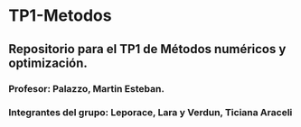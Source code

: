 # TP1-Metodos

## Repositorio para el TP1 de Métodos numéricos y optimización.
### Profesor: Palazzo, Martin Esteban. 
### Integrantes del grupo: Leporace, Lara y Verdun, Ticiana Araceli
